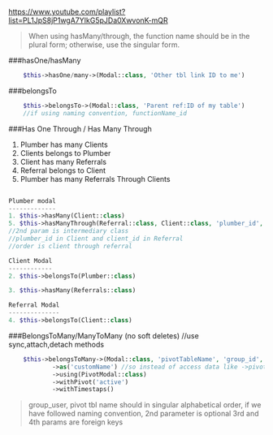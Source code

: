 https://www.youtube.com/playlist?list=PL1JpS8jP1wgA7YIkG5pJDa0XwvonK-mQR

>When using hasMany/through, the function name should be in the plural form; otherwise, use the singular form.


###hasOne/hasMany

```php
    $this->hasOne/many->(Modal::class, 'Other tbl link ID to me')
```

###belongsTo

```php
    $this->belongsTo->(Modal::class, 'Parent ref:ID of my table') 
    //if using naming convention, functionName_id
```

###Has One Through / Has Many Through

1. Plumber has many Clients
2. Clients belongs to Plumber
3. Client has many Referrals
4. Referral belongs to Client
5. Plumber has many Referrals Through Clients

```php

Plumber modal
-------------
1. $this->hasMany(Client::class)
5. $this->hasManyThrough(Referral::class, Client::class, 'plumber_id', 'client_id') 
//2nd param is intermediary class 
//plumber_id in Client and client_id in Referral 
//order is client through referral

Client Modal
------------
2. $this->belongsTo(Plumber::class)

3. $this->hasMany(Referrals::class)

Referral Modal
--------------
4. $this->belongsTo(Client::class)
```

###BelongsToMany/ManyToMany (no soft deletes) //use sync,attach,detach methods

```php
    $this->belongsToMany->(Modal::class, 'pivotTableName', 'group_id', 'user_id')
            ->as('customName') //so instead of access data like ->pivot->name, can access like >customName->name
            ->using(PivotModal::class)
            ->withPivot('active')
            ->withTimestaps()
```
            
>group_user, pivot tbl name should in singular alphabetical order, if we have followed naming convention, 2nd parameter is optional
>3rd and 4th params are foreign keys
